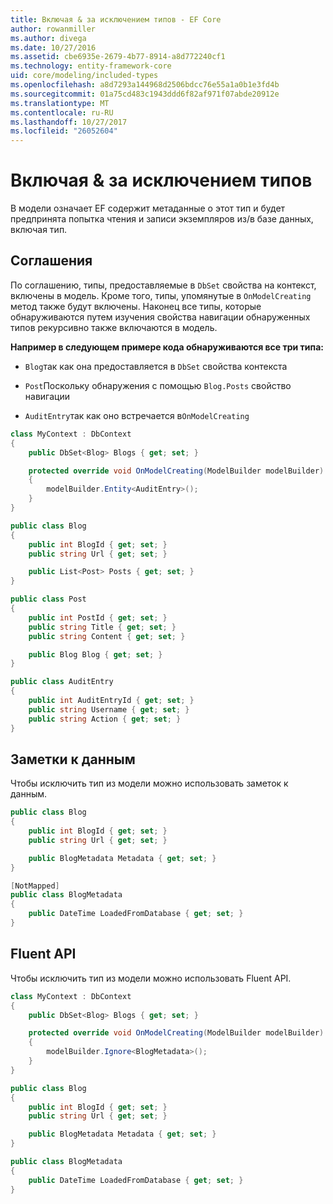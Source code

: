 ```yaml
---
title: Включая & за исключением типов - EF Core
author: rowanmiller
ms.author: divega
ms.date: 10/27/2016
ms.assetid: cbe6935e-2679-4b77-8914-a8d772240cf1
ms.technology: entity-framework-core
uid: core/modeling/included-types
ms.openlocfilehash: a8d7293a144968d2506bdcc76e55a1a0b1e3fd4b
ms.sourcegitcommit: 01a75cd483c1943ddd6f82af971f07abde20912e
ms.translationtype: MT
ms.contentlocale: ru-RU
ms.lasthandoff: 10/27/2017
ms.locfileid: "26052604"
---
```

# <a name="including--excluding-types"></a>Включая & за исключением типов

В модели означает EF содержит метаданные о этот тип и будет предпринята попытка чтения и записи экземпляров из/в базе данных, включая тип.

## <a name="conventions"></a>Соглашения

По соглашению, типы, предоставляемые в `DbSet` свойства на контекст, включены в модель. Кроме того, типы, упомянутые в `OnModelCreating` метод также будут включены. Наконец все типы, которые обнаруживаются путем изучения свойства навигации обнаруженных типов рекурсивно также включаются в модель.

**Например в следующем примере кода обнаруживаются все три типа:**

* `Blog`так как она предоставляется в `DbSet` свойства контекста

* `Post`Поскольку обнаружения с помощью `Blog.Posts` свойство навигации

* `AuditEntry`так как оно встречается в`OnModelCreating`

<!-- [!code-csharp[Main](samples/core/Modeling/Conventions/Samples/IncludedTypes.cs?highlight=3,7,16)] -->
``` csharp
class MyContext : DbContext
{
    public DbSet<Blog> Blogs { get; set; }

    protected override void OnModelCreating(ModelBuilder modelBuilder)
    {
        modelBuilder.Entity<AuditEntry>();
    }
}

public class Blog
{
    public int BlogId { get; set; }
    public string Url { get; set; }

    public List<Post> Posts { get; set; }
}

public class Post
{
    public int PostId { get; set; }
    public string Title { get; set; }
    public string Content { get; set; }

    public Blog Blog { get; set; }
}

public class AuditEntry
{
    public int AuditEntryId { get; set; }
    public string Username { get; set; }
    public string Action { get; set; }
}
```

## <a name="data-annotations"></a>Заметки к данным

Чтобы исключить тип из модели можно использовать заметок к данным.

<!-- [!code-csharp[Main](samples/core/Modeling/DataAnnotations/Samples/IgnoreType.cs?highlight=9)] -->
``` csharp
public class Blog
{
    public int BlogId { get; set; }
    public string Url { get; set; }

    public BlogMetadata Metadata { get; set; }
}

[NotMapped]
public class BlogMetadata
{
    public DateTime LoadedFromDatabase { get; set; }
}
```

## <a name="fluent-api"></a>Fluent API

Чтобы исключить тип из модели можно использовать Fluent API.

<!-- [!code-csharp[Main](samples/core/Modeling/FluentAPI/Samples/IgnoreType.cs?highlight=7)] -->
``` csharp
class MyContext : DbContext
{
    public DbSet<Blog> Blogs { get; set; }

    protected override void OnModelCreating(ModelBuilder modelBuilder)
    {
        modelBuilder.Ignore<BlogMetadata>();
    }
}

public class Blog
{
    public int BlogId { get; set; }
    public string Url { get; set; }

    public BlogMetadata Metadata { get; set; }
}

public class BlogMetadata
{
    public DateTime LoadedFromDatabase { get; set; }
}
```
